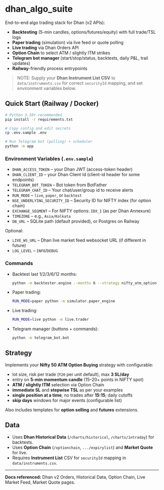# dhan_algo_suite

End-to-end algo trading stack for Dhan (v2 APIs):

- **Backtesting** (5-min candles, options/futures/equity) with full trade/TSL logs
- **Paper trading** (simulation) via live feed or quote polling
- **Live trading** via Dhan Orders API
- **Option Chain** to select ATM / slightly ITM strikes
- **Telegram bot manager** (start/stop/status, backtests, daily P&L, trail updates)
- **Railway**-friendly process entrypoints

> NOTE: Supply your **Dhan Instrument List CSV** to `data/instruments.csv` for correct `securityId` mapping, and set environment variables below.

## Quick Start (Railway / Docker)

```bash
# Python 3.10+ recommended
pip install -r requirements.txt

# Copy config and edit secrets
cp .env.sample .env

# Run Telegram bot (polling) + scheduler
python -m app
```

### Environment Variables (`.env.sample`)

- `DHAN_ACCESS_TOKEN` – your Dhan JWT (access-token header)
- `DHAN_CLIENT_ID` – your Dhan Client Id (client-id header for some endpoints)
- `TELEGRAM_BOT_TOKEN` – Bot token from BotFather
- `TELEGRAM_CHAT_ID` – Your chat/user/group id to receive alerts
- `RUN_MODE` – `live`, `paper`, or `backtest`
- `NSE_UNDERLYING_SECURITY_ID` – Security ID for NIFTY index (for option chain)
- `EXCHANGE_SEGMENT` – For NIFTY options: `IDX_I` (as per Dhan Annexure)
- `TIMEZONE` – e.g., `Asia/Kolkata`
- `DB_URL` – SQLite path (default provided), or Postgres on Railway

Optional:
- `LIVE_WS_URL` – Dhan live market feed websocket URL (if different in future)
- `LOG_LEVEL` – `INFO`/`DEBUG`

### Commands

- Backtest last 1/2/3/6/12 months:
  ```bash
  python -m backtester.engine --months 6 --strategy nifty_atm_option
  ```

- Paper trading:
  ```bash
  RUN_MODE=paper python -m simulator.paper_engine
  ```

- Live trading:
  ```bash
  RUN_MODE=live python -m live.trader
  ```

- Telegram manager (buttons + commands):
  ```bash
  python -m telegram_bot.bot
  ```

## Strategy

Implements your **Nifty 50 ATM Option Buying** strategy with configurable:
- lot size, risk per trade (`₹20` per unit default), max **3 SL/day**
- entry on **5-min momentum candle** (15–20+ points in NIFTY spot)
- **ATM / slightly ITM** selection via Option Chain
- **immediate SL** and **stepwise TSL** as per your examples
- **single position at a time**; no trades after **15:15**; daily cutoffs
- **skip days** windows for major events (configurable list)

Also includes templates for **option selling** and **futures** extensions.

## Data
- Uses **Dhan Historical Data** (`/charts/historical`, `/charts/intraday`) for backtests.
- Uses **Option Chain** (`/optionchain`, `.../expirylist`) and **Market Quote** for live.
- Requires **Instrument List** CSV for `securityId` mapping in `data/instruments.csv`.

---

**Docs referenced:** Dhan v2 Orders, Historical Data, Option Chain, Live Market Feed, Market Quote pages.
